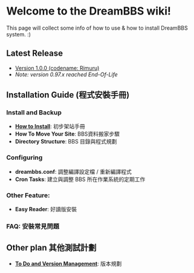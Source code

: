 # Welcome to the DreamBBS wiki!

This page will collect some info of how to use & how to install DreamBBS system. :)

## Latest Release
  + [Version 1.0.0 (codename: Rimuru)](https://github.com/ccns/dreambbs/releases/tag/v1.0.0)
  + *Note: version 0.97.x reached End-Of-Life*

## Installation Guide (程式安裝手冊)

### Install and Backup
  + [**How to Install**](https://github.com/ccns/dreamlandbbs/wiki/INSTALL): 初步架站手冊
  + **How To Move Your Site**: BBS資料搬家步驟
  + **Directory Structure**: BBS 目錄與程式規劃

### Configuring
  + **dreambbs.conf**: 調整編譯設定檔 / 重新編譯程式
  + **Cron Tasks**: 建立與調整 BBS 所在作業系統的定期工作

### Other Feature:
  + **Easy Reader**: 好讀版安裝

### **FAQ**: 安裝常見問題

## Other plan 其他測試計劃

  + **[To Do and Version Management](VERSION)**: 版本規劃

